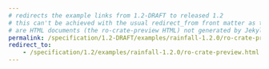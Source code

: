 ```yaml
---
# redirects the example links from 1.2-DRAFT to released 1.2
# this can't be achieved with the usual redirect_from front matter as the target pages 
# are HTML documents (the ro-crate-preview HTML) not generated by Jekyll.
permalink: /specification/1.2-DRAFT/examples/rainfall-1.2.0/ro-crate-preview.html
redirect_to:
    - /specification/1.2/examples/rainfall-1.2.0/ro-crate-preview.html
---
```


